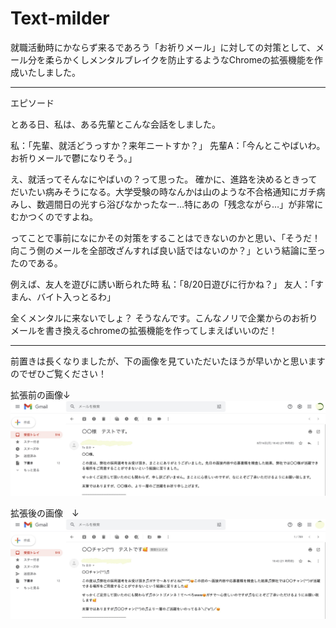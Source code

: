 # Text-milder

就職活動時にかならず来るであろう「お祈りメール」に対しての対策として、メール分を柔らかくしメンタルブレイクを防止するようなChromeの拡張機能を作成いたしました。

-----------------------------------------------------------------------------------------------------------------------

エピソード

とある日、私は、ある先輩とこんな会話をしました。

私：「先輩、就活どうっすか？来年ニートすか？」
先輩A：「今んとこやばいわ。お祈りメールで鬱になりそう。」


え、就活ってそんなにやばいの？って思った。
確かに、進路を決めるときってだいたい病みそうになる。大学受験の時なんかは山のような不合格通知にガチ病みし、数週間日の光すら浴びなかったなー…特にあの「残念ながら…」が非常にむかつくのですよね。

ってことで事前になにかその対策をすることはできないのかと思い、「そうだ！向こう側のメールを全部改ざんすれば良い話ではないのか？」という結論に至ったのである。

例えば、友人を遊びに誘い断られた時
私：「8/20日遊びに行かね？」
友人：「すまん、バイト入っとるわ」

全くメンタルに来ないでしょ？
そうなんです。こんなノリで企業からのお祈りメールを書き換えるchromeの拡張機能を作ってしまえばいいのだ！

-----------------------------------------------------------------------------------------------------------------------


前置きは長くなりましたが、下の画像を見ていただいたほうが早いかと思いますのでぜひご覧ください！



拡張前の画像↓
![拡張前の画像](/manifest/before.jpg)

拡張後の画像　↓
![拡張後の画像](/manifest/after.jpg)



